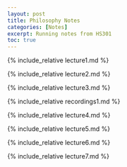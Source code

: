 ```yaml
---
layout: post
title: Philosophy Notes
categories: [Notes]
excerpt: Running notes from HS301
toc: true
---
```


<script type="text/javascript" async src="https://cdnjs.cloudflare.com/ajax/libs/mathjax/2.7.5/latest.js?config=TeX-MML-AM_CHTML" async></script>

{% include_relative lecture1.md %}

{% include_relative lecture2.md %}

{% include_relative lecture3.md %}

{% include_relative recordings1.md %}

{% include_relative lecture4.md %}

{% include_relative lecture5.md %}

{% include_relative lecture6.md %}

{% include_relative lecture7.md %}